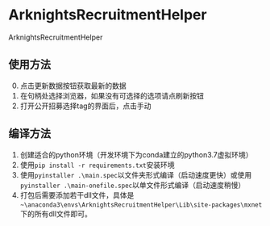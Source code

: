 # ArknightsRecruitmentHelper
ArknightsRecruitmentHelper

## 使用方法
0. 点击更新数据按钮获取最新的数据
1. 在句柄处选择浏览器，如果没有可选择的选项请点刷新按钮
2. 打开公开招募选择tag的界面后，点击手动


## 编译方法
1. 创建适合的python环境（开发环境下为conda建立的python3.7虚拟环境）
2. 使用`pip install -r requirements.txt`安装环境
3. 使用`pyinstaller .\main.spec`以文件夹形式编译（启动速度更快）或使用`pyinstaller .\main-onefile.spec`以单文件形式编译（启动速度稍慢）
4. 打包后需要添加若干dll文件，具体是`~\anaconda3\envs\ArknightsRecruitmentHelper\Lib\site-packages\mxnet`下的所有dll文件即可。